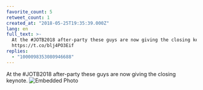 ```yaml
---
favorite_count: 5
retweet_count: 1
created_at: "2018-05-25T19:35:39.000Z"
lang: en
full_text: >-
  At the #JOTB2018 after-party these guys are now giving the closing keynote.
  https://t.co/blj4PO3Eif
replies:
  - "1000098353080946688"
---
```


At the #JOTB2018 after-party these guys are now giving the closing keynote.
![Embedded Photo](https://twitter-media-coderbyheart.s3.eu-north-1.amazonaws.com/1000098088013443073-DeEP4Z9XkAA8xjk.jpg)
